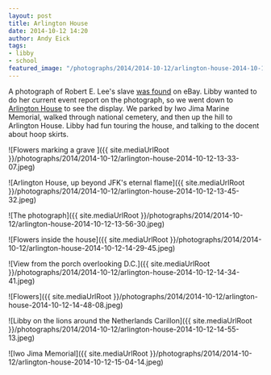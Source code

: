 ```yaml
---
layout: post
title: Arlington House
date: 2014-10-12 14:20
author: Andy Eick
tags: 
- libby
- school
featured_image: "/photographs/2014/2014-10-12/arlington-house-2014-10-12-15-04-14.jpeg"
---
```

A photograph of Robert E. Lee's slave [was found][1] on eBay. Libby wanted to do her current event report on the photograph, so we went down to [Arlington House][2] to see the display. We parked by Iwo Jima Marine Memorial, walked through national cemetery, and then up the hill to Arlington House. Libby had fun touring the house, and talking to the docent about hoop skirts.

![Flowers marking a grave ]({{ site.mediaUrlRoot }}/photographs/2014/2014-10-12/arlington-house-2014-10-12-13-33-07.jpeg)

![Arlington House, up beyond JFK's eternal flame]({{ site.mediaUrlRoot }}/photographs/2014/2014-10-12/arlington-house-2014-10-12-13-45-32.jpeg)

![The photograph]({{ site.mediaUrlRoot }}/photographs/2014/2014-10-12/arlington-house-2014-10-12-13-56-30.jpeg)

![Flowers inside the house]({{ site.mediaUrlRoot }}/photographs/2014/2014-10-12/arlington-house-2014-10-12-14-29-45.jpeg)

![View from the porch overlooking D.C.]({{ site.mediaUrlRoot }}/photographs/2014/2014-10-12/arlington-house-2014-10-12-14-34-41.jpeg)

![Flowers]({{ site.mediaUrlRoot }}/photographs/2014/2014-10-12/arlington-house-2014-10-12-14-48-08.jpeg)

![Libby on the lions around the Netherlands Carillon]({{ site.mediaUrlRoot }}/photographs/2014/2014-10-12/arlington-house-2014-10-12-14-55-13.jpeg)

![Iwo Jima Memorial]({{ site.mediaUrlRoot }}/photographs/2014/2014-10-12/arlington-house-2014-10-12-15-04-14.jpeg)

[1]:http://www.washingtonpost.com/local/rare-photo-of-robert-e-lees-slaves-shows-hero-of-arlington-selena-gray/2014/10/09/2af85a62-4fc7-11e4-8c24-487e92bc997b_story.html
[2]:http://www.nps.gov/arho/index.htm